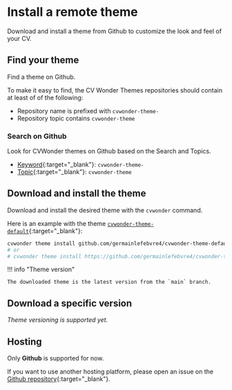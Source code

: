 # Install a remote theme

Download and install a theme from Github to customize the look and feel of your CV.

## Find your theme

Find a theme on Github.

To make it easy to find, the CV Wonder Themes repositories should contain at least of of the following:

* Repository name is prefixed with `cvwonder-theme-`
* Repository topic contains `cvwonder-theme`

### Search on Github

Look for CVWonder themes on Github based on the Search and Topics.

* [Keyword](https://github.com/search?q=cvwonder-theme-&type=repositories){:target="_blank"}: `cvwonder-theme-`
* [Topic](https://github.com/topics/cvwonder-theme){:target="_blank"}: `cvwonder-theme`

## Download and install the theme

Download and install the desired theme with the `cvwonder` command.

Here is an example with the theme [`cvwonder-theme-default`](https://github.com/germainlefebvre4/cvwonder-theme-default){:target="_blank"}:

```bash
cvwonder theme install github.com/germainlefebvre4/cvwonder-theme-default
# or
# cvwonder theme install https://github.com/germainlefebvre4/cvwonder-theme-default
```

!!! info "Theme version"

    The downloaded theme is the latest version from the `main` branch.

## Download a specific version

*Theme versioning is supported yet.*

## Hosting

Only **Github** is supported for now.

If you want to use another hosting platform, please open an issue on the [Github repository](https://github.com/germainlefebvre4/cvwonder/issues){:target="_blank"}.
